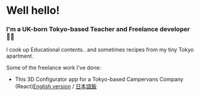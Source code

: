 # Well hello!

### I'm a <strong>UK</strong>-born <strong>Tokyo</strong>-based Teacher and Freelance developer 👨‍🔬
<p>
I cook up Educational contents.. and sometimes recipes from my tiny Tokyo apartment.
</p>
<p>
Some of the freelance work I've done:
</p>

- This 3D Configurator app for a Tokyo-based Campervans Company (React)[English version](https://www.dreamdrive.life/kuma-configurator/) / [日本語飯](https://www.dreamdrive.life/jp/kuma-configurator/)
